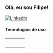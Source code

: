 ### Olá, eu sou Filipe!

[![Linkedin](https://img.shields.io/badge/LinkedIn-0077B5?style=for-the-badge&logo=linkedin&logoColor=white)](https://www.linkedin.com/in/filipesantanadev/)

<!-- ![Filipe GitHub stats](https://github-readme-stats.vercel.app/api?username=FilipeSkmc&hide=contribs,prs) -->

#### Tecnologias de uso

<table>
  <tbody>
    <tr>
      <td align="center">
        <img alt="" src="https://img.shields.io/badge/HTML5-E34F26?style=for-the-badge&logo=html5&logoColor=white">
      </td>
      <td align="center">
        <img alt="" src="https://img.shields.io/badge/CSS3-1572B6?style=for-the-badge&logo=css3&logoColor=white">
      </td>
      <td align="center">
        <img alt="" src="https://img.shields.io/badge/JavaScript-F7DF1E?style=for-the-badge&logo=javascript&logoColor=black">
      </td>
      <td align="center">
        <img alt="" src="https://img.shields.io/badge/TypeScript-007ACC?style=for-the-badge&logo=typescript&logoColor=white">
      </td align="center">
    </tr>
    <tr>
      <td align="center">
        <img alt="" src="https://img.shields.io/badge/React-20232A?style=for-the-badge&logo=react&logoColor=61DAFB">
      </td>
      <td align="center">
        <img alt="" src="https://img.shields.io/badge/Redux-593D88?style=for-the-badge&logo=redux&logoColor=white">
      </td>
      <td align="center">
        <img alt="" src="https://img.shields.io/badge/React_Router-CA4245?style=for-the-badge&logo=react-router&logoColor=white">
      </td>
      <td align="center">
        <img alt="" src="https://img.shields.io/badge/Node.js-43853D?style=for-the-badge&logo=node.js&logoColor=white">
      </td>
    </tr>
    <tr>
      <td align="center">
        <img alt="" src="https://img.shields.io/badge/Express.js-404D59?style=for-the-badge">
      </td>
      <td align="center">
        <img alt="" src="https://img.shields.io/badge/Bootstrap-563D7C?style=for-the-badge&logo=bootstrap&logoColor=white">
      </td>
      <td align="center">
        <img alt="" src="https://img.shields.io/badge/styled--components-DB7093?style=for-the-badge&logo=styled-components&logoColor=white">
      </td>
      <td align="center">
        <img alt="" src="https://img.shields.io/badge/PHP-777BB4?style=for-the-badge&logo=php&logoColor=white">
      </td>
    </tr>
    <tr>
      <td align="center">
        <img alt="" src="https://img.shields.io/badge/Laravel-FF2D20?style=for-the-badge&logo=laravel&logoColor=white">
      </td>
      <td align="center">
        <img alt="" src="https://img.shields.io/badge/MySQL-00000F?style=for-the-badge&logo=mysql&logoColor=white">
      </td>
      <td align="center">
        <img alt="" src="https://img.shields.io/badge/MongoDB-4EA94B?style=for-the-badge&logo=mongodb&logoColor=white">
      </td>
      <td align="center">
        <img alt="" src="https://img.shields.io/badge/SQLite-07405E?style=for-the-badge&logo=sqlite&logoColor=white">
      </td>
    </tr>
    <tr>
      <td align="center">
        <img alt="" src="https://img.shields.io/badge/Jest-323330?style=for-the-badge&logo=Jest&logoColor=white">
      </td>
      <td align="center">
        <img alt="" src="https://img.shields.io/badge/testing%20library-323330?style=for-the-badge&logo=testing-library&logoColor=red">
      </td>
      <td align="center">
        <img alt="" src="https://img.shields.io/badge/Salesforce-00A1E0?style=for-the-badge&logo=Salesforce&logoColor=white">
      </td>
      <td align="center">
        <img alt="" src="https://img.shields.io/badge/GitHub-100000?style=for-the-badge&logo=github&logoColor=white">
      </td>
    </tr>
  <tbody>
</table>
